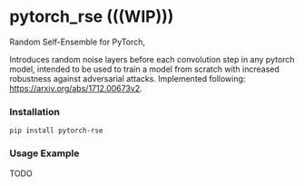 # pytorch_rse (((WIP)))
Random Self-Ensemble for PyTorch, 

Introduces random noise layers before each convolution step in any pytorch model, intended to be used to train a model from scratch with increased robustness against adversarial attacks. Implemented following: https://arxiv.org/abs/1712.00673v2.

### Installation

```
pip install pytorch-rse
```

### Usage Example

TODO
